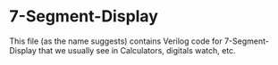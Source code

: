 # 7-Segment-Display

This file (as the name suggests) contains Verilog code for 7-Segment-Display that we usually see in Calculators, digitals watch, etc.
